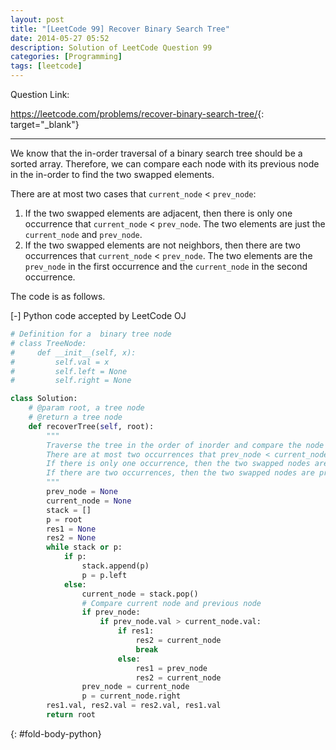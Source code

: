 ```yaml
---
layout: post
title: "[LeetCode 99] Recover Binary Search Tree"
date: 2014-05-27 05:52
description: Solution of LeetCode Question 99
categories: [Programming]
tags: [leetcode]
---
```


Question Link:

<https://leetcode.com/problems/recover-binary-search-tree/>{: target="_blank"}

---
We know that the in-order traversal of a binary search tree should be a sorted array.
Therefore, we can compare each node with its previous node in the in-order to find the two swapped elements.

There are at most two cases that `current_node` < `prev_node`:

1. If the two swapped elements are adjacent, then there is only one occurrence that `current_node` < `prev_node`.
The two elements are just the `current_node` and `prev_node`.
2. If the two swapped elements are not neighbors, then there are two occurrences that `current_node` < `prev_node`.
The two elements are the `prev_node` in the first occurrence and the `current_node` in the second occurrence.

The code is as follows.

<div class="code-title">
<span class="code-fold" id="fold-btn-python" onclick="$use('fold-body-python', 'fold-btn-python')">[-]</span>
Python code accepted by LeetCode OJ
</div>

~~~ python
# Definition for a  binary tree node
# class TreeNode:
#     def __init__(self, x):
#         self.val = x
#         self.left = None
#         self.right = None

class Solution:
    # @param root, a tree node
    # @return a tree node
    def recoverTree(self, root):
        """
        Traverse the tree in the order of inorder and compare the node to its previous node.
        There are at most two occurrences that prev_node < current_node, if there are two elements swapped.
        If there is only one occurrence, then the two swapped nodes are prev_node and current_node.
        If there are two occurrences, then the two swapped nodes are prev_node in the first occurrence and current_node in the second occurrence.
        """
        prev_node = None
        current_node = None
        stack = []
        p = root
        res1 = None
        res2 = None
        while stack or p:
            if p:
                stack.append(p)
                p = p.left
            else:
                current_node = stack.pop()
                # Compare current node and previous node
                if prev_node:
                    if prev_node.val > current_node.val:
                        if res1:
                            res2 = current_node
                            break
                        else:
                            res1 = prev_node
                            res2 = current_node
                prev_node = current_node
                p = current_node.right
        res1.val, res2.val = res2.val, res1.val
        return root

~~~
{: #fold-body-python}
